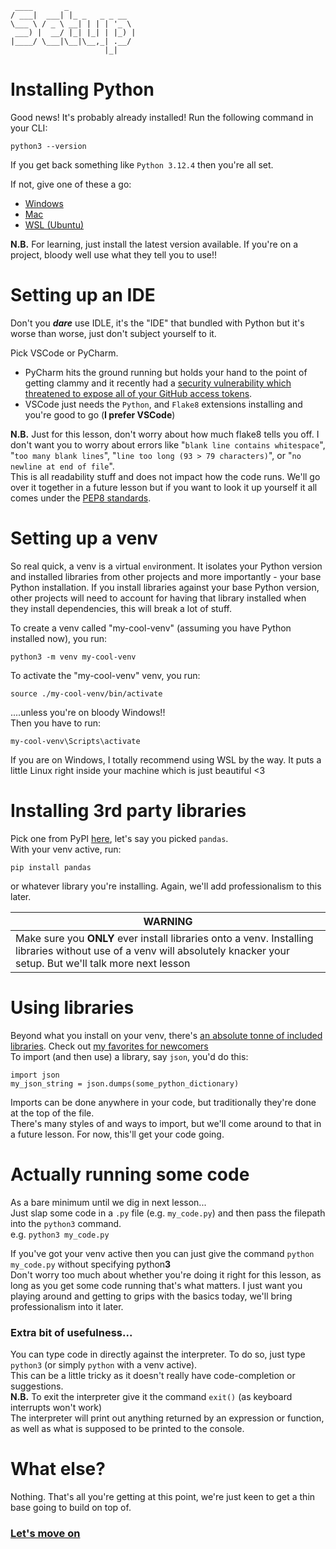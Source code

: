 ```
 ____       _               
/ ___|  ___| |_ _   _ _ __  
\___ \ / _ \ __| | | | '_ \ 
 ___) |  __/ |_| |_| | |_) |
|____/ \___|\__|\__,_| .__/ 
                     |_| 
```

# Installing Python
Good news! It's probably already installed!
Run the following command in your CLI:
```
python3 --version
```
If you get back something like `Python 3.12.4` then you're all set.

If not, give one of these a go:
* [Windows](./Install_Instructions/Windows.md)
* [Mac](./Install_Instructions/Mac.md)
* [WSL (Ubuntu)](./Install_Instructions/WSL.md)

**N.B.** For learning, just install the latest version available. If you're on a project, bloody well use what they tell you to use!!

# Setting up an IDE
Don't you **_dare_** use IDLE, it's the "IDE" that bundled with Python but it's worse than worse, just don't subject yourself to it.

Pick VSCode or PyCharm.  
* PyCharm hits the ground running but holds your hand to the point of getting clammy and it recently had a [security vulnerability which threatened to expose all of your GitHub access tokens](https://blog.jetbrains.com/security/2024/06/updates-for-security-issue-affecting-intellij-based-ides-2023-1-and-github-plugin/).
* VSCode just needs the `Python`, and `Flake8` extensions installing and you're good to go (**I prefer VSCode**)

**N.B.** Just for this lesson, don't worry about how much flake8 tells you off. I don't want you to worry about errors like "`blank line contains whitespace`", "`too many blank lines`", "`line too long (93 > 79 characters)`", or "`no newline at end of file`".  
This is all readability stuff and does not impact how the code runs. We'll go over it together in a future lesson but if you want to look it up yourself it all comes under the [PEP8 standards](https://peps.python.org/pep-0008/).

# Setting up a venv
So real quick, a venv is a `v`irtual `env`ironment. It isolates your Python version and installed libraries from other projects and more importantly - your base Python installation. If you install libraries against your base Python version, other projects will need to account for having that library installed when they install dependencies, this will break a lot of stuff.  

To create a venv called "my-cool-venv" (assuming you have Python installed now), you run:
```
python3 -m venv my-cool-venv
```
To activate the "my-cool-venv" venv, you run:
```
source ./my-cool-venv/bin/activate
```
....unless you're on bloody Windows!!  
Then you have to run:
```
my-cool-venv\Scripts\activate
```
If you are on Windows, I totally recommend using WSL by the way. It puts a little Linux right inside your machine which is just beautiful <3

# Installing 3rd party libraries
Pick one from PyPI [here](https://pypi.org/), let's say you picked `pandas`.  
With your venv active, run:
```
pip install pandas
```
or whatever library you're installing. Again, we'll add professionalism to this later.


| WARNING |
|---------|
| Make sure you **ONLY** ever install libraries onto a venv. Installing libraries without use of a venv will absolutely knacker your setup. But we'll talk more next lesson

# Using libraries
Beyond what you install on your venv, there's [an absolute tonne of included libraries](https://docs.python.org/3/library/index.html#library-index). Check out [my favorites for newcomers](./maxs_fav_libs.md)  
To import (and then use) a library, say `json`, you'd do this:
```
import json
my_json_string = json.dumps(some_python_dictionary)
```
Imports can be done anywhere in your code, but traditionally they're done at the top of the file.  
There's many styles of and ways to import, but we'll come around to that in a future lesson. For now, this'll get your code going.

# Actually running some code
As a bare minimum until we dig in next lesson...  
Just slap some code in a `.py` file (e.g. `my_code.py`) and then pass the filepath into the `python3` command.  
e.g. `python3 my_code.py`  

If you've got your venv active then you can just give the command `python my_code.py` without specifying python**3**  
Don't worry too much about whether you're doing it right for this lesson, as long as you get some code running that's what matters. I just want you playing around and getting to grips with the basics today, we'll bring professionalism into it later.

### Extra bit of usefulness...
You can type code in directly against the interpreter. To do so, just type `python3` (or simply `python` with a venv active).  
This can be a little tricky as it doesn't really have code-completion or suggestions.  
**N.B.** To exit the interpreter give it the command `exit()` (as keyboard interrupts won't work)  
The interpreter will print out anything returned by an expression or function, as well as what is supposed to be printed to the console.

# What else?
Nothing. That's all you're getting at this point, we're just keen to get a thin base going to build on top of.  
### [Let's move on](./02_variables.md)
